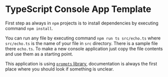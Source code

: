 # TypeScript Console App Template

First step as always in `npm` projects is to install dependencies by executing command `npm install`.

You can run any file by executing command `npm run ts src/echo.ts` where `src/echo.ts` is the name of your file in `src` directory. There is a sample file there `echo.ts`. To make a new console application just copy the file contents and use them as a starting point.

This application is using [`prompts` library](https://www.npmjs.com/package/prompts), documentation is always the first place where you should look if something is unclear.
